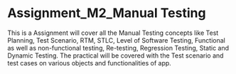 # Assignment_M2_Manual Testing 
This is a Assignment will cover all the Manual Testing concepts like Test Planning, Test Scenario, RTM, STLC, Level of Software Testing, Functional as well as non-functional testing, Re-testing, Regression Testing, Static and Dynamic Testing. The practical will be covered with the Test scenario and test cases on various objects and functionalities of app.
